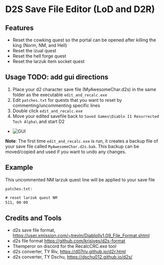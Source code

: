 # D2S Save File Editor (LoD and D2R)


## Features
- Reset the cowking quest so the portal can be opened after killing the king (Norm, NM, and Hell)
- Reset the izual quest
- Reset the hell forge quest
- Reset the larzuk item socket quest


## Usage TODO: add gui directions
1. Place your d2 character save file (MyAwesomeChar.d2s) in the same folder as the executable `edit_and_recalc.exe`
2. Edit `patches.txt` for quests that you want to reset by commenting/uncommenting specific lines
3. Double click `edit_and_recalc.exe`
4. Move your edited savefile back to `Saved Games\Diablo II Resurrected Tech Alpha\` and start D2

- ![GUI](https://i.imgur.com/GW520BC.png)

**Note**: The first time `edit_and_recalc.exe` is run, it creates a backup file of your save file called `MyAwesomeChar.d2s.bak`. 
This backup can be moved/copied and used if you want to undo any changes.


## Example
This uncommented NM larzuk quest line will be applied to your save file

`patches.txt:`
```txt
# reset larzuk quest NM
511, 00 00
```


## Credits and Tools 
- d2s save file format, https://user.xmission.com/~trevin/DiabloIIv1.09_File_Format.shtml
- d2s file format https://github.com/krisives/d2s-format
- Themperor on discord for the RecalcCRC.exe tool
- d2s converter, TY Riv, https://d07riv.github.io/d2r.html 
- d2s converter, TY Dschu, https://dschu012.github.io/d2s/
